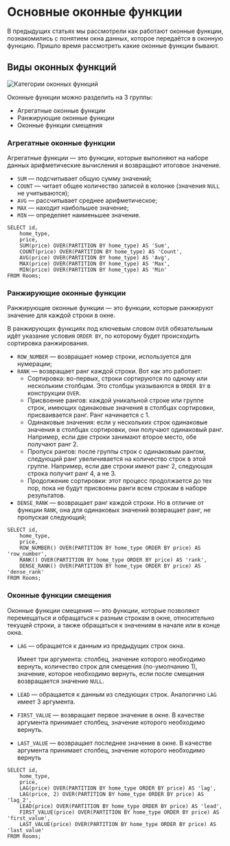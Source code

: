 # Основные оконные функции

В предыдущих статьях мы рассмотрели как работают оконные функции, познакомились с понятием окна данных,
которое передаётся в оконную функцию. Пришло время рассмотреть какие оконные функции бывают.

## Виды оконных функций

![Категории оконных функций](https://sql-academy.org/static/guidePage/types-of-windows-functions/categories_of_windows_functions.png "Категории оконных функций")

Оконные функции можно разделить на 3 группы:

- Агрегатные оконные функции
- Ранжирующие оконные функции
- Оконные функции смещения

### Агрегатные оконные функции

Агрегатные функции — это функции, которые выполняют на наборе данных арифметические вычисления и возвращают итоговое значение.

- `SUM` — подсчитывает общую сумму значений;
- `COUNT` — читает общее количество записей в колонке (значения `NULL` не учитываются);
- `AVG` — рассчитывает среднее арифметическое;
- `MAX` — находит наибольшее значение;
- `MIN` — определяет наименьшее значение.

```sql-Airbnb-executable
SELECT id,
	home_type,
	price,
	SUM(price) OVER(PARTITION BY home_type) AS 'Sum',
	COUNT(price) OVER(PARTITION BY home_type) AS 'Count',
	AVG(price) OVER(PARTITION BY home_type) AS 'Avg',
	MAX(price) OVER(PARTITION BY home_type) AS 'Max',
	MIN(price) OVER(PARTITION BY home_type) AS 'Min'
FROM Rooms;
```

### Ранжирующие оконные функции

Ранжирующие оконные функции — это функции, которые ранжируют значение для каждой строки в окне.

В ранжирующих функциях под ключевым словом `OVER` обязательным идёт указание условия `ORDER BY`, по которому будет происходить сортировка ранжирования.

- `ROW_NUMBER` — возвращает номер строки, используется для нумерации;
- `RANK` — возвращает ранг каждой строки. Вот как это работает:
  - Сортировка: во-первых, строки сортируются по одному или нескольким столбцам. Это столбцы указываются в `ORDER BY` в конструкции `OVER`.
  - Присвоение рангов: каждой уникальной строке или группе строк, имеющих одинаковые значения в столбцах сортировки, присваивается ранг. Ранг начинается с 1.
  - Одинаковые значения: если у нескольких строк одинаковые значения в столбцах сортировки, они получают одинаковый ранг. Например, если две строки занимают второе место, обе получают ранг 2.
  - Пропуск рангов: после группы строк с одинаковым рангом, следующий ранг увеличивается на количество строк в этой группе. Например, если две строки имеют ранг 2, следующая строка получит ранг 4, а не 3.
  - Продолжение сортировки: этот процесс продолжается до тех пор, пока не будут присвоены ранги всем строкам в наборе результатов.
- `DENSE_RANK` — возвращает ранг каждой строки. Но в отличие от функции `RANK`, она для одинаковых значений возвращает ранг, не пропуская следующий;

```sql-Airbnb-executable
SELECT id,
	home_type,
	price,
	ROW_NUMBER() OVER(PARTITION BY home_type ORDER BY price) AS 'row_number',
	RANK() OVER(PARTITION BY home_type ORDER BY price) AS 'rank',
	DENSE_RANK() OVER(PARTITION BY home_type ORDER BY price) AS 'dense_rank'
FROM Rooms;
```

### Оконные функции смещения

Оконные функции смещения — это функции, которые позволяют перемещаться и обращаться к разным строкам в окне, относительно текущей строки, а также обращаться к значениям в начале или в конце окна.

- `LAG` — обращается к данным из предыдущих строк окна.

  Имеет три аргумента: столбец, значение которого необходимо вернуть, количество строк для смещения (по-умолчанию 1), значение, которое необходимо вернуть, если после смещения возвращается значение `NULL`.

- `LEAD` — обращается к данным из следующих строк. Аналогично `LAG` имеет 3 аргумента.
- `FIRST_VALUE` — возвращает первое значение в окне. В качестве аргумента принимает столбец, значение которого необходимо вернуть.
- `LAST_VALUE` — возвращает последнее значение в окне. В качестве аргумента принимает столбец, значение которого необходимо вернуть

```sql-Airbnb-executable
SELECT id,
	home_type,
	price,
	LAG(price) OVER(PARTITION BY home_type ORDER BY price) AS 'lag',
	LAG(price, 2) OVER(PARTITION BY home_type ORDER BY price) AS 'lag_2',
	LEAD(price) OVER(PARTITION BY home_type ORDER BY price) AS 'lead',
	FIRST_VALUE(price) OVER(PARTITION BY home_type ORDER BY price) AS 'first_value',
	LAST_VALUE(price) OVER(PARTITION BY home_type ORDER BY price) AS 'last_value'
FROM Rooms;
```
